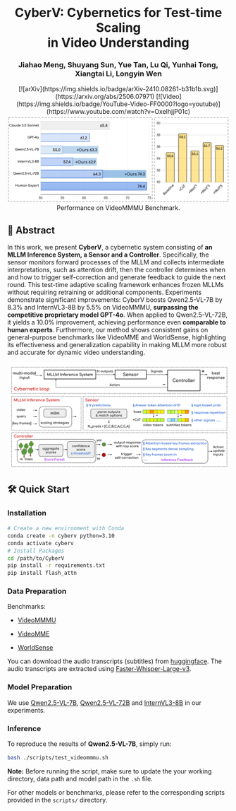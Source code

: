 <br />
<p align="center">
  <h1 align="center">CyberV: Cybernetics for Test-time Scaling  <br> in Video Understanding</h1>


<h3 align="center"> Jiahao Meng, Shuyang Sun, Yue Tan, Lu Qi, Yunhai Tong, Xiangtai Li, Longyin Wen </h3>

<div align="center">
[![arXiv](https://img.shields.io/badge/arXiv-2410.08261-b31b1b.svg)](https://arxiv.org/abs/2506.07971)
[![Video](https://img.shields.io/badge/YouTube-Video-FF0000?logo=youtube)](https://www.youtube.com/watch?v=OxelhjjP01c)
</div>

<div align="center">
  <img src="figs/teaser.png" width="700">
</div>

<div align="center"> Performance on VideoMMMU Benchmark.</div>

## 📖 Abstract

In this work, we present **CyberV**, a cybernetic system consisting of **an MLLM Inference System, a Sensor and a Controller**. Specifically, the sensor monitors forward processes of the MLLM and collects intermediate interpretations, such as attention drift, then the controller determines when and how to trigger self-correction and generate feedback to guide the next round. This test-time adaptive scaling framework enhances frozen MLLMs without requiring retraining or additional components. Experiments demonstrate significant improvements: CyberV boosts Qwen2.5-VL-7B by 8.3\% and InternVL3-8B by 5.5\% on VideoMMMU, **surpassing the competitive proprietary model GPT-4o**. When applied to Qwen2.5-VL-72B, it yields a 10.0\% improvement, achieving performance even **comparable to human experts**. Furthermore, our method shows consistent gains on general-purpose benchmarks like VideoMME and WorldSense, highlighting its effectiveness and generalization capability in making MLLM more robust and accurate for dynamic video understanding.

<div align="center">
  <img src="figs/architecture.png" width="700">
</div> 


## 🛠️ Quick Start

### Installation

``` bash
# Create a new environment with Conda
conda create -n cyberv python=3.10
conda activate cyberv
# Install Packages
cd /path/to/CyberV
pip install -r requirements.txt
pip install flash_attn
```

### Data Preparation

Benchmarks: 

- [VideoMMMU](https://huggingface.co/datasets/lmms-lab/VideoMMMU)

- [VideoMME](https://huggingface.co/datasets/lmms-lab/VideoMMMU)

- [WorldSense](https://huggingface.co/datasets/honglyhly/WorldSense)

You can download the audio transcripts (subtitles) from [huggingface](https://huggingface.co/datasets/marinero4972/CyberV_ASR/tree/main). The audio transcripts are extracted using [Faster-Whisper-Large-v3](https://github.com/SYSTRAN/faster-whisper).


### Model Preparation

We use [Qwen2.5-VL-7B](https://huggingface.co/Qwen/Qwen2.5-VL-7B-Instruct), [Qwen2.5-VL-72B](https://huggingface.co/Qwen/Qwen2.5-VL-72B-Instruct) and [InternVL3-8B](https://huggingface.co/OpenGVLab/InternVL3-8B) in our experiments.


### Inference

To reproduce the results of **Qwen2.5-VL-7B**, simply run:

```bash
bash ./scripts/test_videommmu.sh
```

**Note:** Before running the script, make sure to update the your working directory, data path and model path in the `.sh` file.

For other models or benchmarks, please refer to the corresponding scripts provided in the `scripts/` directory.





